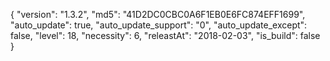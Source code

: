{
  "version": "1.3.2",
  "md5": "41D2DC0CBC0A6F1EB0E6FC874EFF1699",
  "auto_update": true,
  "auto_update_support": "0",
  "auto_update_except": false,
  "level": 18,
  "necessity": 6,
  "releastAt": "2018-02-03",
  "is_build": false
}
